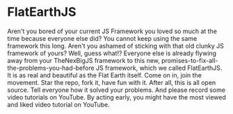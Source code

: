 # FlatEarthJS

Aren't you bored of your current JS Framework you loved so much at the time because everyone else did? You cannot keep using the same framework this long. Aren't you ashamed of sticking with that old clunky JS framework of yours? Well, guess what!? Everyone else is already flywing away from your TheNexBigJS framework to this new, promises-to-fix-all-the-problems-you-had-before JS framework, which we called FlatEarthJS. It is as real and beautiful as the Flat Earth itself. Come on in, join the movement. Star the repo, fork it, have fun with it. After all, this is all open source. Tell everyone how it solved your problems. And please record some video tutorials on YouTube. By acting early, you might have the most viewed and liked video tutorial on YouTube.  
